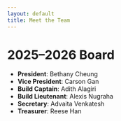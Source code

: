 ```yaml
---
layout: default
title: Meet the Team
---
```


# 2025–2026 Board

- **President**: Bethany Cheung  
- **Vice President**: Carson Gan  
- **Build Captain**: Adith Alagiri  
- **Build Lieutenant**: Alexis Nugraha  
- **Secretary**: Advaita Venkatesh  
- **Treasurer**: Reese Han  
